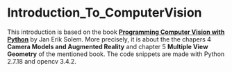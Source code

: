 # Introduction_To_ComputerVision

This introduction is based on the book **[Programming Computer Vision with Python](http://programmingcomputervision.com/downloads/ProgrammingComputerVision_CCdraft.pdf)** by
Jan Erik Solem. More precisely, it is about the the chapers 4 **Camera Models and Augmented Reality** and chapter 5 **Multiple View Geometry** of the mentioned book. The code snippets are made
with Python 2.7.18 and opencv 3.4.2.
